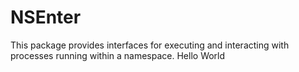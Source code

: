 # NSEnter

This package provides interfaces for executing and interacting with processes
running within a namespace.
Hello World
